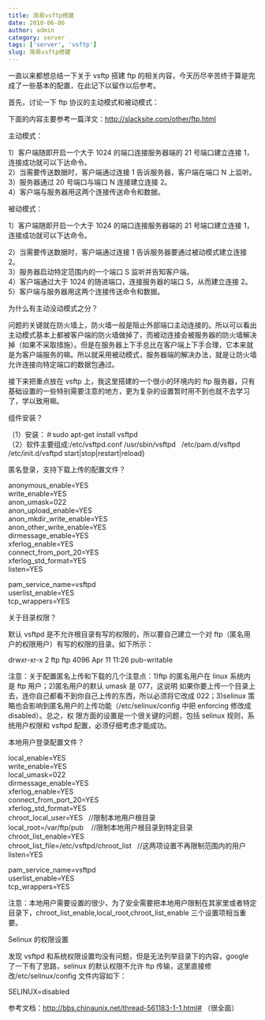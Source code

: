 ```yaml
---
title: 简易vsftp搭建
date: 2010-06-06
author: admin
category: server
tags: ['server', 'vsftp']
slug: 简易vsftp搭建
---
```


<div id="blog_text">

一直以来都想总结一下关于 vsftp 搭建 ftp 的相关内容，今天历尽辛苦终于算是完成了一些基本的配置，在此记下以留作以后参考。

首先，讨论一下 ftp 协议的主动模式和被动模式：

下面的内容主要参考一篇洋文：<http://slacksite.com/other/ftp.html>

主动模式：

1）客户端随即开启一个大于 1024 的端口连接服务器端的 21 号端口建立连接 1，连接成功就可以下达命令。  
2）当需要传送数据时，客户端通过连接 1 告诉服务器，客户端在端口 N 上监听。  
3）服务器通过 20 号端口与端口 N 连接建立连接 2。  
4）客户端与服务器用这两个连接传送命令和数据。

被动模式：

1）客户端随即开启一个大于 1024 的端口连接服务器端的 21 号端口建立连接 1，连接成功就可以下达命令。

2）当需要传送数据时，客户端通过连接 1 告诉服务器要通过被动模式建立连接 2。  
3）服务器启动特定范围内的一个端口 S 监听并告知客户端。  
4）客户端通过大于 1024 的随进端口，连接服务器的端口 S，从而建立连接 2。  
5）客户端与服务器用这两个连接传送命令和数据。

为什么有主动没动模式之分？

问题的关键就在防火墙上，防火墙一般是阻止外部端口主动连接的。所以可以看出主动模式基本上都被客户端的防火墙做掉了，而被动连接会被服务器的防火墙解决
掉（如果不采取措施）。但是在服务器上下手总比在客户端上下手合理，它本来就是为客户端服务的嘛。所以就采用被动模式，服务器端的解决办法，就是让防火墙
允许连接向特定端口的数据包通过。

接下来把重点放在 vsftp 上，我这里搭建的一个很小的环境内的 ftp 服务器，只有基础设置的一些特别需要注意的地方，更为复杂的设置暂时用不到也就不去学习了，学以致用嘛。

组件安装？

（1）安装：＃sudo apt-get install vsftpd  
（2）软件主要组成:/etc/vsftpd.conf /usr/sbin/vsftpd  
/etc/pam.d/vsftpd   /etc/init.d/vsftpd start|stop|restart|reload}

匿名登录，支持下载上传的配置文件？

anonymous_enable=YES  
write_enable=YES  
anon_umask=022  
anon_upload_enable=YES  
anon_mkdir_write_enable=YES  
anon_other_write_enable=YES  
dirmessage_enable=YES  
xferlog_enable=YES  
connect_from_port_20=YES  
xferlog_std_format=YES  
listen=YES

pam_service_name=vsftpd  
userlist_enable=YES  
tcp_wrappers=YES

关于目录权限？

默认 vsftpd 是不允许根目录有写的权限的，所以要自己建立一个对 ftp（匿名用户的权限用户）有写的权限的目录。如下所示：

drwxr-xr-x 2 ftp ftp 4096 Apr 11 11:26 pub-writable

注意：关于配置匿名上传和下载的几个注意点：1)ftp 的匿名用户在 linux 系统内是 ftp 用户；2)匿名用户的默认 umask 是 077，这说明
如果你要上传一个目录上去，连你自己都看不到你自己上传的东西，所以必须将它改成 022；3)selinux 策略也会影响到匿名用户的上传功能（/etc/selinux/config 中把 enforcing 修改成 disabled）。总之，权
限方面的设置是一个很关键的问题，包括 selinux 规则，系统用户权限和 vsftpd 配置，必须仔细考虑才能成功。

本地用户登录配置文件？

local_enable=YES  
write_enable=YES  
local_umask=022  
dirmessage_enable=YES  
xferlog_enable=YES  
connect_from_port_20=YES  
xferlog_std_format=YES  
chroot_local_user=YES   //限制本地用户根目录  
local_root=/var/ftp/pub    //限制本地用户根目录到特定目录  
chroot_list_enable=YES  
chroot_list_file=/etc/vsftpd/chroot_list  
//这两项设置不再限制范围内的用户  
listen=YES

pam_service_name=vsftpd  
userlist_enable=YES  
tcp_wrappers=YES

注意：本地用户需要设置的很少，为了安全需要把本地用户限制在其家里或者特定目录下，chroot_list_enable,local_root,chroot_list_enable 三个设置项相当重要。

Selinux 的权限设置

发现 vsftpd 和系统权限设置均没有问题，但是无法列举目录下的内容，google 了一下有了思路，selinux 的默认权限不允许 ftp 传输，这里直接修改/etc/selinux/config 文件内容如下：

SELINUX=disabled

参考文档：<http://bbs.chinaunix.net/thread-561183-1-1.html#> （很全面）

</div>
